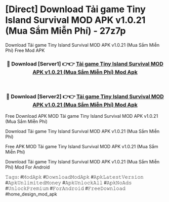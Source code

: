 # [Direct] Download Tải game Tiny Island Survival MOD APK v1.0.21 (Mua Sắm Miễn Phí) - 27z7p
Download Tải game Tiny Island Survival MOD APK v1.0.21 (Mua Sắm Miễn Phí) Free Mod APK

<div align="center">
<h3>🔴 Download [Server1] 👉👉 <a href="https://apk-comot.site?title=Tải_game_Tiny_Island_Survival_MOD_APK_v1.0.21_(Mua_Sắm_Miễn_Phí)">Tải game Tiny Island Survival MOD APK v1.0.21 (Mua Sắm Miễn Phí) Mod Apk</a></h3><br>

<h3>🔴 Download [Server2] 👉👉 <a href="https://apk-comot.site?title=Tải_game_Tiny_Island_Survival_MOD_APK_v1.0.21_(Mua_Sắm_Miễn_Phí)">Tải game Tiny Island Survival MOD APK v1.0.21 (Mua Sắm Miễn Phí) Mod Apk</a></h3>
</div>


Free Download APK MOD Tải game Tiny Island Survival MOD APK v1.0.21 (Mua Sắm Miễn Phí)

Download Tải game Tiny Island Survival MOD APK v1.0.21 (Mua Sắm Miễn Phí) 

Free APK MOD Tải game Tiny Island Survival MOD APK v1.0.21 (Mua Sắm Miễn Phí) 

Download Tải game Tiny Island Survival MOD APK v1.0.21 (Mua Sắm Miễn Phí) Mod For Android

𝚃𝚊𝚐𝚜: #𝙼𝚘𝚍𝙰𝚙𝚔 #𝙳𝚘𝚠𝚗𝚕𝚘𝚊𝚍𝙼𝚘𝚍𝙰𝚙𝚔 #𝙰𝚙𝚔𝙻𝚊𝚝𝚎𝚜𝚝𝚅𝚎𝚛𝚜𝚒𝚘𝚗 #𝙰𝚙𝚔𝚄𝚗𝚕𝚒𝚖𝚒𝚝𝚎𝚍𝙼𝚘𝚗𝚎𝚢 #𝙰𝚙𝚔𝚄𝚗𝚕𝚘𝚌𝚔𝙰𝚕𝚕 #𝙰𝚙𝚔𝙽𝚘𝙰𝚍𝚜 #𝚄𝚗𝚕𝚘𝚌𝚔𝙿𝚛𝚎𝚖𝚒𝚞𝚖 #𝙵𝚘𝚛𝙰𝚗𝚍𝚛𝚘𝚒𝚍 #𝙵𝚛𝚎𝚎𝙳𝚘𝚠𝚗𝚕𝚘𝚊𝚍 #home_design_mod_apk
